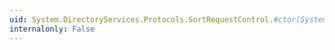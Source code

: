 ```yaml
---
uid: System.DirectoryServices.Protocols.SortRequestControl.#ctor(System.String,System.Boolean)
internalonly: False
---
```

